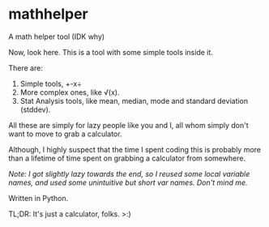 # mathhelper
A math helper tool (IDK why)

Now, look here. This is a tool with some simple tools inside it. 

There are:
  1. Simple tools, +-x÷
  2. More complex ones, like √(x).
  3. Stat Analysis tools, like mean, median, mode and standard deviation (stddev).
 
 All these are simply for lazy people like you and I, all whom simply don't want to move to grab a calculator.
 
 Although, I highly suspect that the time I spent coding this is probably more than a lifetime of time spent on grabbing a calculator from somewhere.
 
 *Note: I got slightly lazy towards the end, so I reused some local variable names, and used some unintuitive but short var names. Don't mind me.*
 
 Written in Python.
 
 
 TL;DR:
It's just a calculator, folks. >:)
